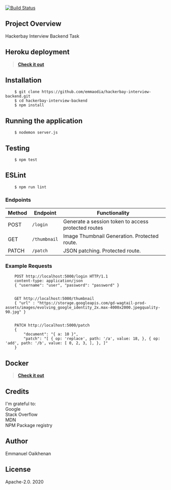 [![Build Status](https://travis-ci.org/emmaodia/hackerbay-interview-Backend.svg?branch=master)](https://travis-ci.org/emmaodia/hackerbay-interview-Backend)

## Project Overview
Hackerbay Interview Backend Task

## Heroku deployment
> **[Check it out](https://hackerbay-interview-backend.herokuapp.com/)**

## Installation

```
    $ git clone https://github.com/emmaodia/hackerbay-interview-backend.git
    $ cd hackerbay-interview-backend
    $ npm install
```
## Running the application
```
    $ nodemon server.js
```

## Testing
```
    $ npm test
```

## ESLint
```
    $ npm run lint
```

### Endpoints

Method | Endpoint | Functionality
--- | --- | ---
POST | `/login` | Generate a session token to access protected routes
GET | `/thumbnail` | Image Thumbnail Generation. Protected route.
PATCH | `/patch` | JSON patching. Protected route.

### Example Requests
```
    POST http://localhost:5000/login HTTP/1.1
    content-type: application/json
    { "username": "user", "password": "password" }


    GET http://localhost:5000/thumbnail
    { "url" : "https://storage.googleapis.com/gd-wagtail-prod-assets/images/evolving_google_identity_2x.max-4000x2000.jpegquality-90.jpg" }


    PATCH http://localhost:5000/patch
    {   
        "document": "{ a: 10 }", 
        "patch": "[ { op: 'replace', path: '/a', value: 18, }, { op: 'add', path: '/b', value: [ 0, 2, 3, ], }, ]"
    }   
```
## Docker
> **[Check it out](https://hub.docker.com/repository/docker/emmaodia/hackerbay-interview-backend/)**

## Credits
I'm grateful to: <br/> Google <br/> Stack Overflow <br/> MDN <br/> NPM Package registry

## Author
Emmanuel Oaikhenan

## License
Apache-2.0. 2020
